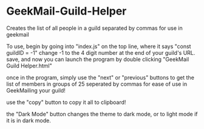 # GeekMail-Guild-Helper
Creates the list of all people in a guild separated by commas for use in geekmail

To use, begin by going into "index.js"
on the top line, where it says "const guildID = -1" change -1 to the 4 digit number at the end of your guild's URL.
save, and now you can launch the program by double clicking "GeekMail Guild Helper.html" 

once in the program, simply use the "next" or "previous" buttons to get the list of members in groups of 25 seperated by commas for 
ease of use in GeekMailing your guild!

use the "copy" button to copy it all to clipboard!

the "Dark Mode" button changes the theme to dark mode, or to light mode if it is in dark mode.
